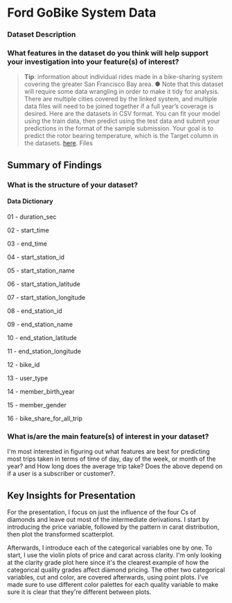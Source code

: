 # Ford GoBike System Data


### Dataset Description 

### What features in the dataset do you think will help support your investigation into your feature(s) of interest?

> **Tip**: information about individual rides made in a bike-sharing system covering the greater San Francisco Bay area.
● Note that this dataset will require some data wrangling in order to make it tidy for analysis. There are multiple cities covered by the linked system, and multiple data files will need to be joined together if a full year’s coverage is desired.
Here are the datasets in CSV format. You can fit your model using the train data, then predict using the test data and submit your predictions in the format of the sample submission.
Your goal is to predict the rotor bearing temperature, which is the Target column in the datasets. 
[here](https://www.google.com/url?q=https://video.udacity-data.com/topher/2020/October/5f91cf38_201902-fordgobike-tripdata/201902-fordgobike-tripdata.csv&sa=D&source=editors&ust=1669750197727856&usg=AOvVaw0RJVqpWyfu7RoKaPH1gynL). Files


## Summary of Findings

### What is the structure of your dataset?

#### Data Dictionary

01 - duration_sec 

02 - start_time 

03 - end_time 

04 - start_station_id 

05 - start_station_name 

06 - start_station_latitude 
   
07 - start_station_longitude

08 - end_station_id  

09 - end_station_name 

10 - end_station_latitude  

11 - end_station_longitude  

12 - bike_id	

13 - user_type

14 - member_birth_year

15 - member_gender	

16 - bike_share_for_all_trip

### What is/are the main feature(s) of interest in your dataset?

I'm most interested in figuring out what features are best for predicting most trips taken in terms of time of day,
 day of the week, or month of the year? and How long does the average trip take? Does the above depend on 
 if a user is a subscriber or customer?.

## Key Insights for Presentation

For the presentation, I focus on just the influence of the four Cs of diamonds
and leave out most of the intermediate derivations. I start by introducing the
price variable, followed by the pattern in carat distribution, then plot the
transformed scatterplot.

Afterwards, I introduce each of the categorical variables one by one. To start,
I use the violin plots of price and carat across clarity. I'm only looking at
the clarity grade plot here since it's the clearest example of how the
categorical quality grades affect diamond pricing. The other two categorical
variables, cut and color, are covered afterwards, using point plots. I've made
sure to use different color palettes for each quality variable to make sure it
is clear that they're different between plots.
